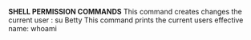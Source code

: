 **SHELL PERMISSION COMMANDS**
This command creates changes the current user : su Betty
This command prints the current users effective name: whoami
